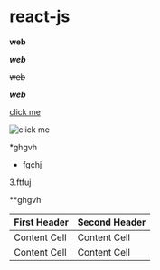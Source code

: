 # react-js

**web**

***web***

~~web~~

**_web_**

[click me](https://www.google.com/)

![click me](https://www.google.com/images/branding/googlelogo/1x/googlelogo_color_272x92dp.png)

*ghgvh

- fgchj

3.ftfuj

**ghgvh

| First Header  | Second Header 
| -------------  | ------------- 
| Content Cell  | Content Cell  
| Content Cell  | Content Cell  
